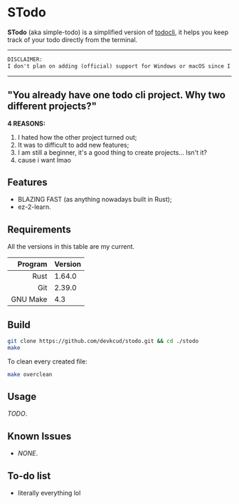 # STodo

**STodo** (aka simple-todo) is a simplified version of [todocli](https://github.com/devkcud/todocli), it helps you keep track of your todo directly from the terminal.

---

```txt
DISCLAIMER:
I don't plan on adding (official) support for Windows or macOS since I only own Linux devices.
```

---

## "You already have one todo cli project. Why two different projects?"

**4 REASONS:**

1. I hated how the other project turned out;
2. It was to difficult to add new features;
3. I am still a beginner, it's a good thing to create projects... Isn't it?
4. cause i want lmao

## Features

- BLAZING FAST (as anything nowadays built in Rust);
- ez-2-learn.

## Requirements

All the versions in this table are my current.

| Program  | Version
| -:       | :-
| Rust     | 1.64.0
| Git      | 2.39.0
| GNU Make | 4.3

## Build

```sh
git clone https://github.com/devkcud/stodo.git && cd ./stodo
make
```

To clean every created file:

```sh
make overclean
```

## Usage

*TODO*.

## Known Issues

- *NONE*.

## To-do list

- literally everything lol
